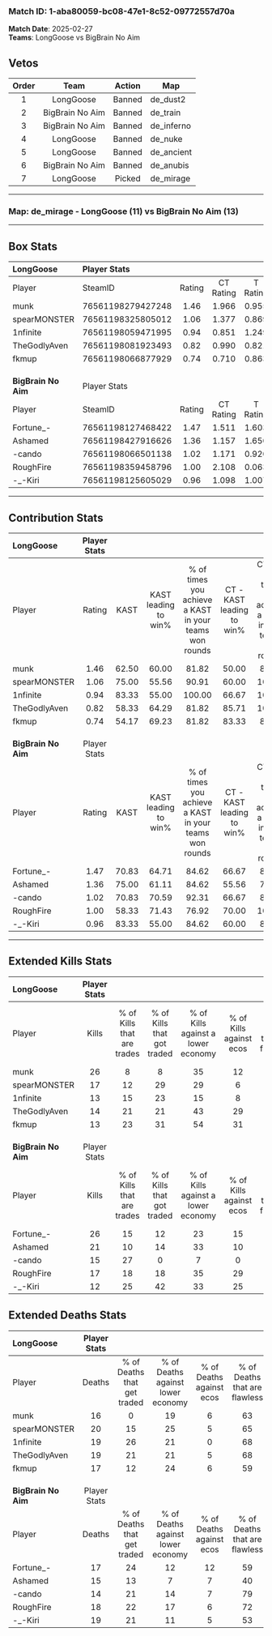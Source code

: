 ### Match ID: 1-aba80059-bc08-47e1-8c52-09772557d70a  
**Match Date**: 2025-02-27  
**Teams**: LongGoose vs BigBrain No Aim  

## Vetos  

| Order | Team | Action | Map |
| :---: | :--: | :----: | --- |
| 1 | LongGoose | Banned | de_dust2 |
| 2 | BigBrain No Aim | Banned | de_train |
| 3 | BigBrain No Aim | Banned | de_inferno |
| 4 | LongGoose | Banned | de_nuke |
| 5 | LongGoose | Banned | de_ancient |
| 6 | BigBrain No Aim | Banned | de_anubis |
| 7 | LongGoose | Picked | de_mirage |

---  

### **Map**: de_mirage - LongGoose (11) vs BigBrain No Aim (13)  
---  

## Box Stats  

| **LongGoose**       | Player Stats      |        |           |          |       |       |       |         |        |      |     |
| :- | :- | :-: | :-: | :-: | :-: | :-: | :-: | :-: | :-: | :-: | :-: |
| Player              | SteamID           | Rating | CT Rating | T Rating | KAST  |  ADR  | Kills | Assists | Deaths | K/D  | HS% |
| munk                | 76561198279427248 |  1.46  |   1.966   |  0.955   | 62.50 | 109.0 |  26   |    3    |   16   | 1.63 | 50  |
| spearMONSTER        | 76561198325805012 |  1.06  |   1.377   |  0.869   | 75.00 | 83.1  |  17   |    3    |   20   | 0.85 | 52  |
| 1nfinite            | 76561198059471995 |  0.94  |   0.851   |  1.249   | 83.33 | 64.3  |  13   |    4    |   19   | 0.68 | 53  |
| TheGodlyAven        | 76561198081923493 |  0.82  |   0.990   |  0.821   | 58.33 | 72.0  |  14   |    4    |   19   | 0.74 | 64  |
| fkmup               | 76561198066877929 |  0.74  |   0.710   |  0.863   | 54.17 | 56.3  |  13   |    3    |   17   | 0.76 | 46  |
|                     |                   |        |           |          |       |       |       |         |        |      |     |
|                     |                   |        |           |          |       |       |       |         |        |      |     |
|                     |                   |        |           |          |       |       |       |         |        |      |     |
| **BigBrain No Aim** | Player Stats      |        |           |          |       |       |       |         |        |      |     |
| Player              | SteamID           | Rating | CT Rating | T Rating | KAST  |  ADR  | Kills | Assists | Deaths | K/D  | HS% |
| Fortune_-           | 76561198127468422 |  1.47  |   1.511   |  1.603   | 70.83 | 97.5  |  26   |    4    |   17   | 1.53 | 26  |
| Ashamed             | 76561198427916626 |  1.36  |   1.157   |  1.650   | 75.00 | 94.3  |  21   |    6    |   15   | 1.40 | 47  |
| -cando              | 76561198066501138 |  1.02  |   1.171   |  0.920   | 70.83 | 63.4  |  15   |    3    |   14   | 1.07 | 46  |
| RoughFire           | 76561198359458796 |  1.00  |   2.108   |  0.063   | 58.33 | 84.9  |  17   |    6    |   18   | 0.94 | 35  |
| -_-Kiri             | 76561198125605029 |  0.96  |   1.098   |  1.007   | 83.33 | 73.5  |  12   |   11    |   19   | 0.63 | 50  |
---  

## Contribution Stats  

| **LongGoose**       | Player Stats |       |                      |                                                        |                           |                                                             |                          |                                                            |
| :- | :-: | :-: | :-: | :-: | :-: | :-: | :-: | :-: |
| Player              |    Rating    | KAST  | KAST leading to win% | % of times you achieve a KAST in your teams won rounds | CT - KAST leading to win% | CT - % of times you achieve a KAST in your teams won rounds | T - KAST leading to win% | T - % of times you achieve a KAST in your teams won rounds |
| munk                |     1.46     | 62.50 |        60.00         |                         81.82                          |           50.00           |                            83.33                            |          80.00           |                           80.00                            |
| spearMONSTER        |     1.06     | 75.00 |        55.56         |                         90.91                          |           60.00           |                           100.00                            |          50.00           |                           80.00                            |
| 1nfinite            |     0.94     | 83.33 |        55.00         |                         100.00                         |           66.67           |                           100.00                            |          45.45           |                           100.00                           |
| TheGodlyAven        |     0.82     | 58.33 |        64.29         |                         81.82                          |           85.71           |                           100.00                            |          42.86           |                           60.00                            |
| fkmup               |     0.74     | 54.17 |        69.23         |                         81.82                          |           83.33           |                            83.33                            |          57.14           |                           80.00                            |
|                     |              |       |                      |                                                        |                           |                                                             |                          |                                                            |
|                     |              |       |                      |                                                        |                           |                                                             |                          |                                                            |
|                     |              |       |                      |                                                        |                           |                                                             |                          |                                                            |
| **BigBrain No Aim** | Player Stats |       |                      |                                                        |                           |                                                             |                          |                                                            |
| Player              |    Rating    | KAST  | KAST leading to win% | % of times you achieve a KAST in your teams won rounds | CT - KAST leading to win% | CT - % of times you achieve a KAST in your teams won rounds | T - KAST leading to win% | T - % of times you achieve a KAST in your teams won rounds |
| Fortune_-           |     1.47     | 70.83 |        64.71         |                         84.62                          |           66.67           |                            85.71                            |          62.50           |                           83.33                            |
| Ashamed             |     1.36     | 75.00 |        61.11         |                         84.62                          |           55.56           |                            71.43                            |          66.67           |                           100.00                           |
| -cando              |     1.02     | 70.83 |        70.59         |                         92.31                          |           66.67           |                            85.71                            |          75.00           |                           100.00                           |
| RoughFire           |     1.00     | 58.33 |        71.43         |                         76.92                          |           70.00           |                           100.00                            |          75.00           |                           50.00                            |
| -_-Kiri             |     0.96     | 83.33 |        55.00         |                         84.62                          |           60.00           |                            85.71                            |          50.00           |                           83.33                            |
---  

## Extended Kills Stats  

| **LongGoose**       | Player Stats |                            |                            |                                    |                         |                              |                                 |                                       |                    |           |
| :- | :-: | :-: | :-: | :-: | :-: | :-: | :-: | :-: | :-: | :-: |
| Player              |    Kills     | % of Kills that are trades | % of Kills that got traded | % of Kills against a lower economy | % of Kills against ecos | % of Kills that are flawless | % of Kills that are close duels | % of Kills that are assisted by flash | Pistol Round Kills | AWP Kills |
| munk                |      26      |             8              |             8              |                 35                 |           12            |              54              |                4                |                   0                   |         3          |     2     |
| spearMONSTER        |      17      |             12             |             29             |                 29                 |            6            |              59              |               12                |                   6                   |         0          |     1     |
| 1nfinite            |      13      |             15             |             23             |                 15                 |            8            |              62              |                0                |                   8                   |         0          |     2     |
| TheGodlyAven        |      14      |             21             |             21             |                 43                 |           29            |              50              |                7                |                   0                   |         0          |     2     |
| fkmup               |      13      |             23             |             31             |                 54                 |           31            |              69              |                0                |                   0                   |         0          |     0     |
|                     |              |                            |                            |                                    |                         |                              |                                 |                                       |                    |           |
|                     |              |                            |                            |                                    |                         |                              |                                 |                                       |                    |           |
|                     |              |                            |                            |                                    |                         |                              |                                 |                                       |                    |           |
| **BigBrain No Aim** | Player Stats |                            |                            |                                    |                         |                              |                                 |                                       |                    |           |
| Player              |    Kills     | % of Kills that are trades | % of Kills that got traded | % of Kills against a lower economy | % of Kills against ecos | % of Kills that are flawless | % of Kills that are close duels | % of Kills that are assisted by flash | Pistol Round Kills | AWP Kills |
| Fortune_-           |      26      |             15             |             12             |                 23                 |           15            |              62              |                0                |                   4                   |         15         |     2     |
| Ashamed             |      21      |             10             |             14             |                 33                 |           10            |              71              |               10                |                   0                   |         0          |     0     |
| -cando              |      15      |             27             |             0              |                 7                  |            0            |              67              |                7                |                   0                   |         0          |     0     |
| RoughFire           |      17      |             18             |             18             |                 35                 |           29            |              76              |                0                |                   6                   |         0          |     3     |
| -_-Kiri             |      12      |             25             |             42             |                 33                 |           25            |              42              |                8                |                   0                   |         2          |     1     |
## Extended Deaths Stats  

| **LongGoose**       | Player Stats |                             |                                   |                          |                               |                            |                           |               |
| :- | :-: | :-: | :-: | :-: | :-: | :-: | :-: | :-: |
| Player              |    Deaths    | % of Deaths that get traded | % of Deaths against lower economy | % of Deaths against ecos | % of Deaths that are flawless | % of Deaths that are close | % of Deaths while blinded | Deaths to AWP |
| munk                |      16      |              0              |                19                 |            6             |              63               |             0              |             6             |       5       |
| spearMONSTER        |      20      |             15              |                25                 |            5             |              65               |             10             |             0             |       3       |
| 1nfinite            |      19      |             26              |                21                 |            0             |              68               |             5              |             0             |       2       |
| TheGodlyAven        |      19      |             21              |                21                 |            5             |              68               |             5              |             5             |       5       |
| fkmup               |      17      |             12              |                24                 |            6             |              59               |             0              |             0             |       2       |
|                     |              |                             |                                   |                          |                               |                            |                           |               |
|                     |              |                             |                                   |                          |                               |                            |                           |               |
|                     |              |                             |                                   |                          |                               |                            |                           |               |
| **BigBrain No Aim** | Player Stats |                             |                                   |                          |                               |                            |                           |               |
| Player              |    Deaths    | % of Deaths that get traded | % of Deaths against lower economy | % of Deaths against ecos | % of Deaths that are flawless | % of Deaths that are close | % of Deaths while blinded | Deaths to AWP |
| Fortune_-           |      17      |             24              |                12                 |            12            |              59               |             0              |             0             |       0       |
| Ashamed             |      15      |             13              |                 7                 |            7             |              40               |             0              |             0             |       0       |
| -cando              |      14      |             21              |                14                 |            7             |              79               |             14             |             7             |       0       |
| RoughFire           |      18      |             22              |                17                 |            6             |              72               |             0              |             6             |       2       |
| -_-Kiri             |      19      |             21              |                11                 |            5             |              53               |             11             |             0             |       1       |
